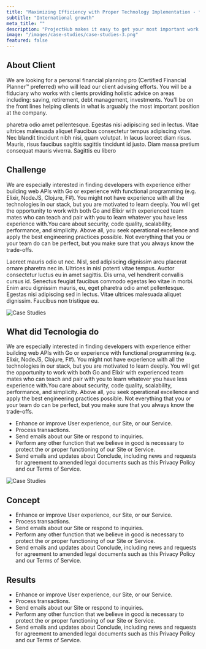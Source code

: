 ```yaml
---
title: "Maximizing Efficiency with Proper Technology Implementation - **Coffee Success Story**"
subtitle: "International growth"
meta_title: ""
description: "ProjectHub makes it easy to get your most important work done. Increase efficiency to deliver results and hit your goals on every project."
image: "/images/case-studies/case-studies-3.png"
featured: false
---
```


## About Client

We are looking for a personal financial planning pro (Certified Financial Planner™ preferred) who will lead our client advising efforts. You will be a fiduciary who works with clients providing holistic advice on areas including: saving, retirement, debt management, investments. You’ll be on the front lines helping clients in what is arguably the most important position at the company.

pharetra odio amet pellentesque. Egestas nisi adipiscing sed in lectus. Vitae ultrices malesuada aliquet Faucibus consectetur tempus adipiscing vitae. Nec blandit tincidunt nibh nisi, quam volutpat. In lacus laoreet diam risus. Mauris, risus faucibus sagittis sagittis tincidunt id justo. Diam massa pretium consequat mauris viverra. Sagittis eu libero

## Challenge

We are especially interested in finding developers with experience either building web APIs with Go or experience with functional programming (e.g. Elixir, NodeJS, Clojure, F#). You might not have experience with all the technologies in our stack, but you are motivated to learn deeply. You will get the opportunity to work with both Go and Elixir with experienced team mates who can teach and pair with you to learn whatever you have less experience with.You care about security, code quality, scalability, performance, and simplicity. Above all, you seek operational excellence and apply the best engineering practices possible. Not everything that you or your team do can be perfect, but you make sure that you always know the trade-offs.

Laoreet mauris odio ut nec. Nisl, sed adipiscing dignissim arcu placerat ornare pharetra nec in. Ultrices in nisl potenti vitae tempus. Auctor consectetur luctus eu in amet sagittis. Dis urna, vel hendrerit convallis cursus id. Senectus feugiat faucibus commodo egestas leo vitae in morbi. Enim arcu dignissim mauris, eu, eget pharetra odio amet pellentesque. Egestas nisi adipiscing sed in lectus. Vitae ultrices malesuada aliquet dignissim. Faucibus non tristique eu.

![Case Studies](/images/case-studies/case-studies-single-1.png "Case Studies")

## What did Tecnologia do

We are especially interested in finding developers with experience either building web APIs with Go or experience with functional programming (e.g. Elixir, NodeJS, Clojure, F#). You might not have experience with all the technologies in our stack, but you are motivated to learn deeply. You will get the opportunity to work with both Go and Elixir with experienced team mates who can teach and pair with you to learn whatever you have less experience with.You care about security, code quality, scalability, performance, and simplicity. Above all, you seek operational excellence and apply the best engineering practices possible. Not everything that you or your team do can be perfect, but you make sure that you always know the trade-offs.

- Enhance or improve User experience, our Site, or our Service.
- Process transactions.
- Send emails about our Site or respond to inquiries.
- Perform any other function that we believe in good is necessary to protect the or proper functioning of our Site or Service.
- Send emails and updates about Conclude, including news and requests for agreement to amended legal documents such as this Privacy Policy and our Terms of Service.

![Case Studies](/images/case-studies/case-studies-single-2.png "Case Studies")

## Concept

- Enhance or improve User experience, our Site, or our Service.
- Process transactions.
- Send emails about our Site or respond to inquiries.
- Perform any other function that we believe in good is necessary to protect the or proper functioning of our Site or Service.
- Send emails and updates about Conclude, including news and requests for agreement to amended legal documents such as this Privacy Policy and our Terms of Service.

## Results

- Enhance or improve User experience, our Site, or our Service.
- Process transactions.
- Send emails about our Site or respond to inquiries.
- Perform any other function that we believe in good is necessary to protect the or proper functioning of our Site or Service.
- Send emails and updates about Conclude, including news and requests for agreement to amended legal documents such as this Privacy Policy and our Terms of Service.
